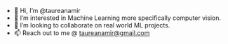- 👋 Hi, I’m @taureanamir
- 👀 I’m interested in Machine Learning more specifically computer vision.
- 💞️ I’m looking to collaborate on real world ML projects.
- 📫 Reach out to me @ taureanamir@gmail.com

<!---
taureanamir/taureanamir is a ✨ special ✨ repository because its `README.md` (this file) appears on your GitHub profile.
You can click the Preview link to take a look at your changes.
--->
